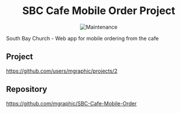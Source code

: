 <div align="center">

# SBC Cafe Mobile Order Project

<img alt="Maintenance" src="https://img.shields.io/badge/NodeJS-v20.17.0-blue" />
</div>

South Bay Church - Web app for mobile ordering from the cafe

## Project

https://github.com/users/mgraphic/projects/2

## Repository

https://github.com/mgraphic/SBC-Cafe-Mobile-Order
